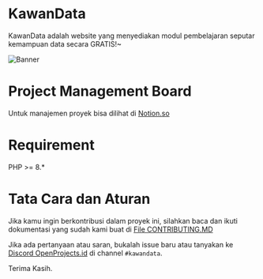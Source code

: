 # KawanData

KawanData adalah website yang menyediakan modul pembelajaran seputar kemampuan data secara GRATIS!~


![Banner](https://github.com/OpenProjects-id/KawanData/blob/main/banner.jpg?raw=True)

# Project Management Board
Untuk manajemen proyek bisa dilihat di [Notion.so](https://developing-nemophila-d38.notion.site/db1a9f05a47643e4a33871d9bf1b71ac?v=62d94ea1f8cd486f824ff3fe810598aa)

# Requirement

PHP >= 8.*
# Tata Cara dan Aturan

Jika kamu ingin berkontribusi dalam proyek ini, silahkan baca dan ikuti dokumentasi yang sudah kami buat di [File CONTRIBUTING.MD](https://github.com/OpenProjects-id/KawanData/blob/main/CONTRIBUTING.md)

Jika ada pertanyaan atau saran, bukalah issue baru atau tanyakan ke [Discord OpenProjects.id](https://discord.gg/jXzjHu9fJ7) di channel `#kawandata`.

Terima Kasih.
